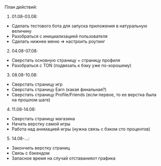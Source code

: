 План действий:

1) 01.08-03.08:
 - Сделать тестового бота для запуска приложения в натуральную величину
 - Разобраться с инициализацией пользователя
 - Сделать нижнее меню => настроить роутинг
2) 04.08-07.08:
 - Сверстать основную страницу + страницу профиля
 - Разобраться с TON (подвязать к бэку уже по-хорошему)
3) 08.08-10.08:
 - Сверстать страницу игр
 - Сверстать страницу Earn (какая финальная?)
 - Сверстать страницу Profile/Friends (если первое, то ее верстка была на прошлом шаге)
4) 11.08-14.08:
 - Сверстать страницу магазина
 - Начать верстку самой игры
 - Работа над анимацией игры (нужна связь с бэком сто процентов)
5) 14.08-...:
 - Закончить верстку страниц
 - Связь с бэкендом
 - Запасное время на случай отставанияот графика 
